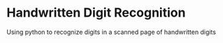# Handwritten Digit Recognition
 Using python to recognize digits in a scanned page of handwritten digits
